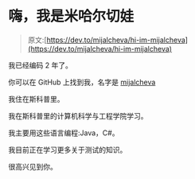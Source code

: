 # 嗨，我是米哈尔切娃

> 原文:[https://dev.to/mijalcheva/hi-im-mijalcheva](https://dev.to/mijalcheva/hi-im-mijalcheva)

我已经编码 2 年了。

你可以在 GitHub 上找到我，名字是 [mijalcheva](https://github.com/mijalcheva)

我住在斯科普里。

我在斯科普里的计算机科学与工程学院学习。

我主要用这些语言编程:Java，C#。

我目前正在学习更多关于测试的知识。

很高兴见到你。